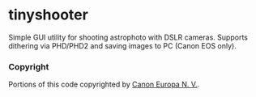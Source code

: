# tinyshooter
Simple GUI utility for shooting astrophoto with DSLR cameras. Supports dithering via PHD/PHD2 and saving images to PC (Canon EOS only).

<h3>Copyright</h3>

Portions of this code copyrighted by <a href="https://www.didp.canon-europa.com/developer/didp/didp_cfg.nsf/webpages/Terms+and+Conditions">Canon Europa N. V.</a>.
